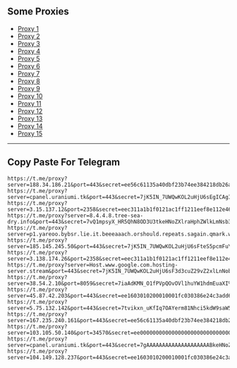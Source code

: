 Some Proxies
---
- [Proxy 1](https://t.me/proxy?server=188.34.186.21&port=443&secret=ee56c61135a40dbf23b74ee384218db26a756b2e73706f7274732e7961686f6f2e636f6d)
- [Proxy 2](https://t.me/proxy?server=cpanel.uraniumi.tk&port=443&secret=7jK5IN_7UWQwKOL2uHjU6sEgICAgICAgICAgICAgICA)
- [Proxy 3](https://t.me/proxy?server=3.15.137.12&port=2358&secret=eec311a1b1f0121ac1ff1211eef8e112e4636f64652e676f6f676c652e636f6d)
- [Proxy 4](https://t.me/proxy?server=8.4.4.8.tree-sea-dry.info&port=443&secret=7vQ1mpsyX_HR5QhN8OD3U3tkeHNoZXlraHphZWlkLmNsb3VkZnJvbnQubmV0)
- [Proxy 5](https://t.me/proxy?server=p1.yareoo.bybsr.lie.it.beeeaaach.orshould.repeats.sagain.qmark.www.sssdigik.scom.iranservers.com.bing.com.gmail.scoms.gnic.ir.thisisme.ir.mihanwebhost.sejhost.udfuk.986.entekhab.ddns.net.dynu.cfeccom.noip.withoutip.withoudanti.teamwork.redsparr.cfd.&port=443&secret=7gAAAAAAAAAAAAAAAAAAAABjLnJwcnMtY2RuLmNvbQ)
- [Proxy 6](https://t.me/proxy?server=185.145.245.50&port=443&secret=7jK5IN_7UWQwKOL2uHjU6sFteS5pcmFuY2VsbC5pcg)
- [Proxy 7](https://t.me/proxy?server=3.138.174.26&port=2358&secret=eec311a1b1f0121ac1ff1211eef8e112e4636f64652e676f6f676c652e636f6d)
- [Proxy 8](https://t.me/proxy?server=Host.www.google.com.hosting-server.stream&port=443&secret=7jK5IN_7UWQwKOL2uHjU6sF3d3cuZ29vZ2xlLnNob3A)
- [Proxy 9](https://t.me/proxy?server=38.54.2.10&port=8059&secret=7iaAdKMN_O1fPVpQOvOVl1huYW1hdmEuaXI%3D)
- [Proxy 10](https://t.me/proxy?server=45.87.42.203&port=443&secret=ee1603010200010001fc030386e24c3add6d792e6972616e63656c6c2e6972)
- [Proxy 11](https://t.me/proxy?server=5.75.132.142&port=443&secret=7tvikxn_uKfIq7OAYerm81Nhci5kdW9saW5nby5jb20%3D)
- [Proxy 12](https://t.me/proxy?server=167.235.240.161&port=443&secret=ee56c61135a40dbf23b74ee384218db26a5b756b2e73706f7274732e7961686f6f2e636f6d5d)
- [Proxy 13](https://t.me/proxy?server=103.105.50.140&port=34570&secret=ee000000000000000000000000000000006d79736f6e2e64756f6c696e676f2e636f6d)
- [Proxy 14](https://t.me/proxy?server=cpanel.uraniumi.tk&port=443&secret=7gAAAAAAAAAAAAAAAAAAAABkeHNoZXlraHphZWlkLmNsb3VkZnJvbnQubmV0)
- [Proxy 15](https://t.me/proxy?server=104.149.128.237&port=443&secret=ee1603010200010001fc030386e24c3add6d792e6972616e63656c6c2e6972)
---
Copy Paste For Telegram
---
```
https://t.me/proxy?server=188.34.186.21&port=443&secret=ee56c61135a40dbf23b74ee384218db26a756b2e73706f7274732e7961686f6f2e636f6d
https://t.me/proxy?server=cpanel.uraniumi.tk&port=443&secret=7jK5IN_7UWQwKOL2uHjU6sEgICAgICAgICAgICAgICA
https://t.me/proxy?server=3.15.137.12&port=2358&secret=eec311a1b1f0121ac1ff1211eef8e112e4636f64652e676f6f676c652e636f6d
https://t.me/proxy?server=8.4.4.8.tree-sea-dry.info&port=443&secret=7vQ1mpsyX_HR5QhN8OD3U3tkeHNoZXlraHphZWlkLmNsb3VkZnJvbnQubmV0
https://t.me/proxy?server=p1.yareoo.bybsr.lie.it.beeeaaach.orshould.repeats.sagain.qmark.www.sssdigik.scom.iranservers.com.bing.com.gmail.scoms.gnic.ir.thisisme.ir.mihanwebhost.sejhost.udfuk.986.entekhab.ddns.net.dynu.cfeccom.noip.withoutip.withoudanti.teamwork.redsparr.cfd.&port=443&secret=7gAAAAAAAAAAAAAAAAAAAABjLnJwcnMtY2RuLmNvbQ
https://t.me/proxy?server=185.145.245.50&port=443&secret=7jK5IN_7UWQwKOL2uHjU6sFteS5pcmFuY2VsbC5pcg
https://t.me/proxy?server=3.138.174.26&port=2358&secret=eec311a1b1f0121ac1ff1211eef8e112e4636f64652e676f6f676c652e636f6d
https://t.me/proxy?server=Host.www.google.com.hosting-server.stream&port=443&secret=7jK5IN_7UWQwKOL2uHjU6sF3d3cuZ29vZ2xlLnNob3A
https://t.me/proxy?server=38.54.2.10&port=8059&secret=7iaAdKMN_O1fPVpQOvOVl1huYW1hdmEuaXI%3D
https://t.me/proxy?server=45.87.42.203&port=443&secret=ee1603010200010001fc030386e24c3add6d792e6972616e63656c6c2e6972
https://t.me/proxy?server=5.75.132.142&port=443&secret=7tvikxn_uKfIq7OAYerm81Nhci5kdW9saW5nby5jb20%3D
https://t.me/proxy?server=167.235.240.161&port=443&secret=ee56c61135a40dbf23b74ee384218db26a5b756b2e73706f7274732e7961686f6f2e636f6d5d
https://t.me/proxy?server=103.105.50.140&port=34570&secret=ee000000000000000000000000000000006d79736f6e2e64756f6c696e676f2e636f6d
https://t.me/proxy?server=cpanel.uraniumi.tk&port=443&secret=7gAAAAAAAAAAAAAAAAAAAABkeHNoZXlraHphZWlkLmNsb3VkZnJvbnQubmV0
https://t.me/proxy?server=104.149.128.237&port=443&secret=ee1603010200010001fc030386e24c3add6d792e6972616e63656c6c2e6972
```
